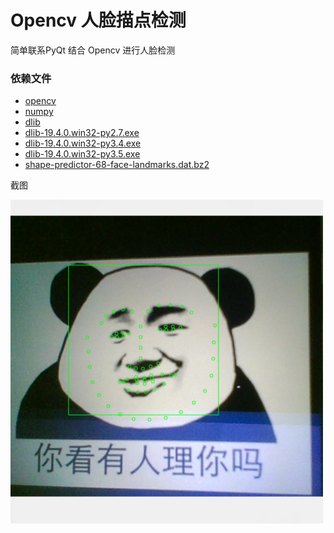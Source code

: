 # Opencv 人脸描点检测

简单联系PyQt 结合 Opencv 进行人脸检测

### 依赖文件
 - [opencv](https://www.lfd.uci.edu/~gohlke/pythonlibs/#opencv)
 - [numpy](https://www.lfd.uci.edu/~gohlke/pythonlibs/#numpy)
 - [dlib](http://dlib.net/)
  - [dlib-19.4.0.win32-py2.7.exe](dist/dlib-19.4.0.win32-py2.7.exe)
  - [dlib-19.4.0.win32-py3.4.exe](dist/dlib-19.4.0.win32-py3.4.exe)
  - [dlib-19.4.0.win32-py3.5.exe](dist/dlib-19.4.0.win32-py3.5.exe)
 - [shape-predictor-68-face-landmarks.dat.bz2](http://dlib.net/files/shape_predictor_68_face_landmarks.dat.bz2)

截图

![1](ScreenShot/1.png)